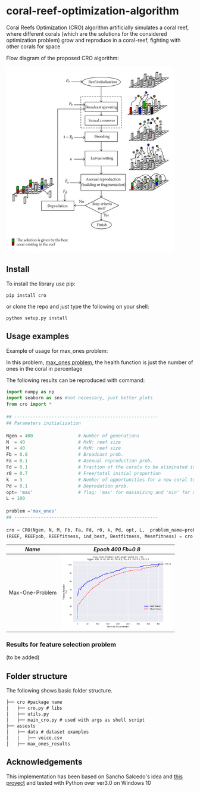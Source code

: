 # coral-reef-optimization-algorithm
Coral Reefs Optimization (CRO) algorithm artificially simulates a coral reef, where different corals (which are the solutions for the considered optimization problem) grow and reproduce in a coral-reef, fighting with other corals for space

Flow diagram of the proposed CRO algorithm:

<img src = 'cro/assets/flow_diagram_cro.png' height ='500px'>


Install
-------

To install the library use pip:

    pip install cro


or clone the repo and just type the following on your shell:

    python setup.py install

Usage examples
--------------
Example of usage for max_ones problem: 

In this problem, [max_ones problem](https://github.com/Oddsor/EvolAlgo/wiki/Max-One-Problem), the health function is just the number of ones in the coral in percentage

The following results can be reproduced with command:  

```python
import numpy as np
import seaborn as sns #not necessary, just better plots
from cro import *

## ------------------------------------------------------
## Parameters initialization

Ngen = 400                 # Number of generations
N  = 40                    # MxN: reef size
M  = 40                    # MxN: reef size
Fb = 0.8                   # Broadcast prob.
Fa = 0.1                   # Asexual reproduction prob.
Fd = 0.1                   # Fraction of the corals to be eliminated in the depredation operator.
r0 = 0.7                   # Free/total initial proportion
k  = 3                     # Number of opportunities for a new coral to settle in the reef
Pd = 0.1                   # Depredation prob.
opt= 'max'                 # flag: 'max' for maximizing and 'min' for minimizing
L = 100

problem ='max_ones'
## ------------------------------------------------------

cro = CRO(Ngen, N, M, Fb, Fa, Fd, r0, k, Pd, opt, L,  problem_name=problem)
(REEF, REEFpob, REEFfitness, ind_best, Bestfitness, Meanfitness) = cro.fit()
```

*Name* | *Epoch 400 Fb=0.8* |
:---: | :---: |
Max-One-Problem | <img src = 'cro/assets/max_ones_results/max_ones_ngen400_n40_m40_l100_fb08.png' height = '200px'> |

### Results for feature selection problem
(to be added)

## Folder structure
The following shows basic folder structure.
```
├── cro #package name
│   ├── cro.py # libs
│   ├── utils.py
│   ├── main_cro.py # used with args as shell script
├── assests
│   ├── data # dataset examples
│   |   ├── voice.csv
│   ├── max_ones_results

```

## Acknowledgements
This implementation has been based on Sancho Salcedo's idea and [this proyect](http://agamenon.tsc.uah.es/Personales/sancho/CRO.html) and tested with Python over ver3.0 on Windows 10
